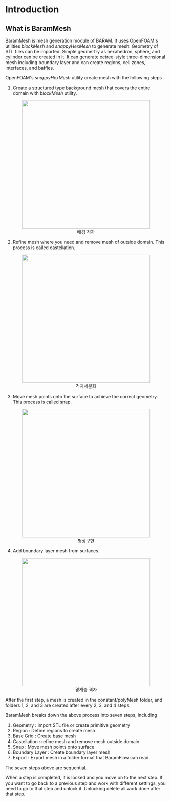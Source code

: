# Introduction

## What is BaramMesh

BaramMesh is mesh generation module of BARAM. It uses OpenFOAM's utilities _blockMesh_ and _snappyHexMesh_ to generate mesh. Geometry of STL files can be imported. Simple geomertry as hexahedron, sphere, and cylinder can be created in it. It can generate octree-style three-dimensional mesh including boundary layer and can create regions, cell zones, interfaces, and baffles.

OpenFOAM's _snappyHexMesh_ utility create mesh with the following steps

1) Create a structured type background mesh that covers the entire domain with _blockMesh_ utility.

<center><img src="https://github.com/nextfoam/baram-pages/raw/main/screenshots/pic/mesh_blockMesh.png" width="400" height="400"><br>배경 격자</center>

2) Refine mesh where you need and remove mesh of outside domain. This process is called castellation.

<center><img src="https://github.com/nextfoam/baram-pages/raw/main/screenshots/pic/mesh_castellate.png" width="400" height="400"><br>격자세분화</center>

3) Move mesh points onto the surface to achieve the correct geometry. This process is called snap.

<center><img src="https://github.com/nextfoam/baram-pages/raw/main/screenshots/pic/mesh_snap.png" width="400" height="400"><br>형상구현</center>

4) Add boundary layer mesh from surfaces.

<center><img src="https://github.com/nextfoam/baram-pages/raw/main/screenshots/pic/mesh_layer.png" width="400" height="400"><br>경계층 격자</center>

After the first step, a mesh is created in the constant/polyMesh folder, and folders 1, 2, and 3 are created after every 2, 3, and 4 steps.

BaramMesh breaks down the above process into seven steps, including

1. Geometry : Import STL file or create primitive geometry
2. Region : Define regions to create mesh
3. Base Grid : Create base mesh
4. Castellation : refine mesh and remove mesh outside domain
5. Snap : Move mesh points onto surface
6. Boundary Layer : Create boundary layer mesh
7. Export : Export mesh in a folder format that BaramFlow can read.

The seven steps above are sequential.

When a step is completed, it is locked and you move on to the next step. If you want to go back to a previous step and work with different settings, you need to go to that step and unlock it. Unlocking delete all work done after that step.




 
  


